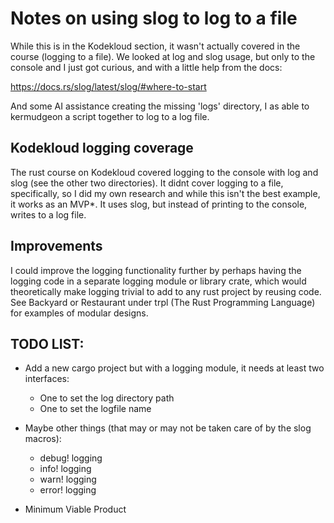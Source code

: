 # Notes on using slog to log to a file

While this is in the Kodekloud section, it wasn't actually covered in the course (logging to a file). We looked at log and slog usage, but only to the console and I just got curious, and with a little help from the docs:

https://docs.rs/slog/latest/slog/#where-to-start

And some AI assistance creating the missing 'logs' directory, I as able to kermudgeon a script together to log to a log file.

## Kodekloud logging coverage

The rust course on Kodekloud covered logging to the console with log and slog (see the other two directories).
It didnt cover logging to a file, specifically, so I did my own research and while this isn't the best example, it works as an MVP*.  It uses slog, but instead of printing to the console, writes to a log file.

## Improvements

I could improve the logging functionality further by perhaps having the logging code in a separate logging module or library crate, which would theoretically make logging trivial to add to any rust project by reusing code. See Backyard or Restaurant under trpl (The Rust Programming Language) for examples of modular designs.

## TODO LIST:

- Add a new cargo project but with a logging module, it needs at least two interfaces:
  - One to set the log directory path
  - One to set the logfile name

- Maybe other things (that may or may not be taken care of by the slog macros):
  - debug! logging
  - info! logging
  - warn! logging
  - error! logging

* Minimum Viable Product 
